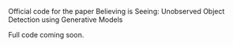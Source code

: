 Official code for the paper Believing is Seeing: Unobserved Object Detection using Generative Models

Full code coming soon.

